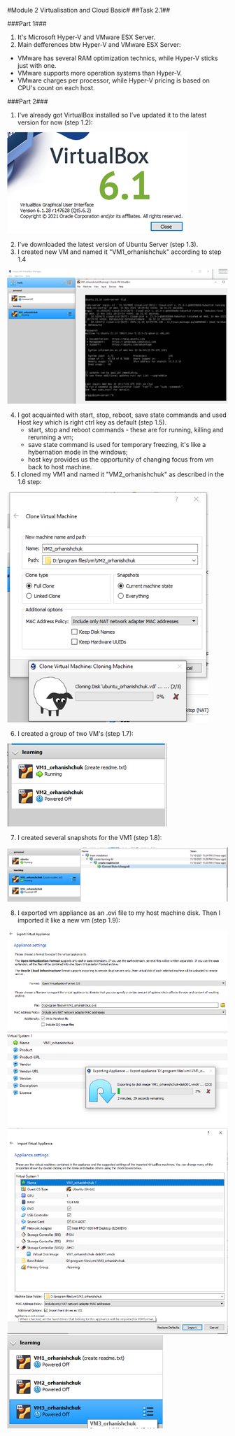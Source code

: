 #Module 2 Virtualisation and Cloud Basic#
##Task 2.1##

###Part 1###

1. It's Microsoft Hyper-V and VMware ESX Server.
2. Main defferences btw Hyper-V and VMware ESX Server:
 - VMware has several RAM optimization technics, while Hyper-V sticks just with one. 
 - VMware supports more operation systems than Hyper-V.
 - VMware charges per processor, while Hyper-V pricing is based on CPU's count on each host.

###Part 2###

1. I've already got VirtualBox installed so I've updated it to the latest version for now (step 1.2):

![my VirtualBox version](./images/1.png?raw=true)

2. I've downloaded the latest version of Ubuntu Server (step 1.3).
3. I created new VM and named it "VM1_orhanishchuk" according to step 1.4

![my new VM with Ubuntu Server installed](./images/4.png?raw=true)

4. I got acquainted with start, stop, reboot, save state commands and used Host key which is right ctrl key as default (step 1.5).
	- start, stop and reboot commands - these are for running, killing and rerunning a vm;
	- save state command is used for temporary freezing, it's like a hybernation mode in the windows;
	- host key provides us the opportunity of changing focus from vm back to host machine.
5. I cloned my VM1 and named it "VM2_orhanishchuk" as described in the 1.6 step:

![clonned VM from the previous](./images/6.png?raw=true)

6. I created a group of two VM's (step 1.7):

![clonned VM from the previous](./images/7.png?raw=true)

7. I created several snapshots for the VM1 (step 1.8):

![clonned VM from the previous](./images/8.png?raw=true)

8. I exported vm appliance as an .ovi file to my host machine disk. Then I imported it like a new vm (step 1.9): 

![settings before export](./images/9.1.png?raw=true)
![exporting process](./images/9.2.png?raw=true)
![settings before import](./images/9.3.png?raw=true)
![my new imported vm](./images/9.4.png?raw=true)

